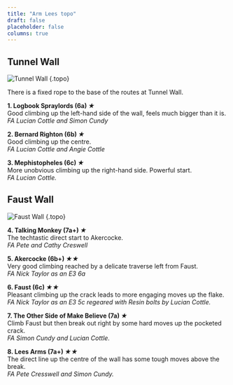 ```yaml
---
title: "Arm Lees topo"
draft: false
placeholder: false
columns: true
---
```


 

## Tunnel Wall

![Tunnel Wall](../arm-lees-tunnel-wall.jpg)
{.topo}

There is a fixed rope to the base of the routes at Tunnel Wall.

**1. Logbook Spraylords (6a) *&starf;***  
Good climbing up the left-hand side of the wall, feels much bigger than it is.  
*FA Lucian Cottle and Simon Cundy* 

**2. Bernard Righton (6b) *&starf;***  
Good climbing up the centre.  
*FA Lucian Cottle and Angie Cottle* 

**3. Mephistopheles (6c) *&starf;***  
More unobvious climbing up the right-hand side. Powerful start.  
*FA Lucian Cottle.*  

## Faust Wall

![Faust Wall](../arm-lees-faust-wall.jpg)
{.topo}

**4. Talking Monkey (7a+) *&starf;***  
The techtastic direct start to Akercocke.  
*FA Pete and Cathy Creswell*

**5. Akercocke (6b+) *&starf;&starf;***  
Very good climbing reached by a delicate traverse left from Faust.  
*FA Nick Taylor as an E3 6a*
   
**6. Faust (6c) *&starf;&starf;***  
Pleasant climbing up the crack leads to more
engaging moves up the flake.  
*FA Nick Taylor as an E3 5c regeared with Resin bolts by Lucian Cottle.*

**7. The Other Side of Make Believe (7a) *&starf;***  
Climb Faust but then break out right by some hard moves up the pocketed crack.  
*FA Simon Cundy and Lucian Cottle.*

**8. Lees Arms (7a+) *&starf;&starf;***  
The direct line up the centre of the wall has some tough moves above the break.  
*FA Pete Cresswell and Simon Cundy.*